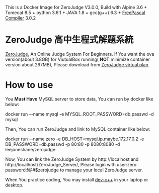 This is a Docker Image for ZeroJudge V3.0.0, Build with Alpine 3.6 + Tomecat 8.5 + python 3.6.1 + JAVA 1.8 + gcc(g++) 6.3 + [FreePascal Compiler](http://www.freepascal.org/) 3.0.2

# ZeroJudge 高中生程式解題系統
[ZeroJudge](https://zerojudge.tw/), An Online Judge System For Beginners. If You want the ova version(about 3.8GB) for ViutualBox running( **NOT** minimize container version about 267MB), Please download from [ZeroJudge virtual plan](https://sites.google.com/zerojudge.tw/vms/).

# How to use

You **Must Have** MySQL server to store data, You can run by docker like below:

docker run --name mysql -e MYSQL_ROOT_PASSWORD=db.passwd -d mysql

Then, You can run ZeroJudge and link to MySQL container like below:

docker run --name zero -e DB_HOST=mysql.ip.maybe.172.17.0.2 -e DB_PASSWORD=db.passwd -p 80:80 -p 8080:8080 -d leejoneshane/zerojudge

Now, You can link the ZeroJudge System by http://localhost and http://localhost/ZeroJudge_Server/, Please login with user:zero password:!@#$zerojudge to manage your local ZeroJudge server.

When You practice coding, You may install [dev-c++](https://sourceforge.net/projects/orwelldevcpp/) in your laptop or desktop.
